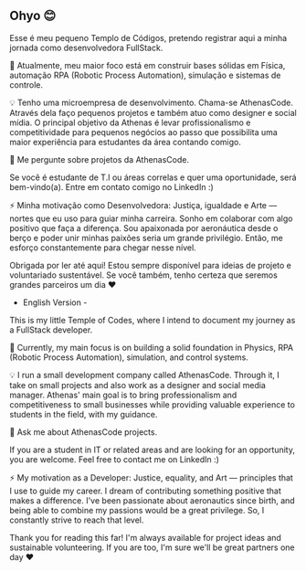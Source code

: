
## Ohyo 😊

Esse é meu pequeno Templo de Códigos, pretendo registrar aqui a minha jornada como desenvolvedora FullStack.

🧠 Atualmente, meu maior foco está em construir bases sólidas em Física, automação RPA (Robotic Process Automation), simulação e sistemas de controle. 

💡 Tenho uma microempresa de desenvolvimento. Chama-se AthenasCode. Através dela faço pequenos projetos e também atuo como designer e social mídia. O principal objetivo da Athenas é levar profissionalismo e competitividade para pequenos negócios ao passo que possibilita uma maior experiência para estudantes da área contando comigo.

💬 Me pergunte sobre projetos da AthenasCode.

Se você é estudante de T.I ou áreas correlas e quer uma oportunidade, será bem-vindo(a). Entre em contato comigo no LinkedIn :)

⚡️ Minha motivação como Desenvolvedora: Justiça, igualdade e Arte — nortes que eu uso para guiar minha carreira. Sonho em colaborar com algo positivo que faça a diferença. Sou apaixonada por aeronáutica desde o berço e poder unir minhas paixões seria um grande privilégio. Então, me esforço constantemente para chegar nesse nível.

Obrigada por ler até aqui! Estou sempre disponível para ideias de projeto e voluntariado sustentável. Se você também, tenho certeza que seremos grandes parceiros um dia ❤️


- English Version -


This is my little Temple of Codes, where I intend to document my journey as a FullStack developer.

🧠 Currently, my main focus is on building a solid foundation in Physics, RPA (Robotic Process Automation), simulation, and control systems.

💡 I run a small development company called AthenasCode. Through it, I take on small projects and also work as a designer and social media manager. Athenas' main goal is to bring professionalism and competitiveness to small businesses while providing valuable experience to students in the field, with my guidance.

💬 Ask me about AthenasCode projects.

If you are a student in IT or related areas and are looking for an opportunity, you are welcome. Feel free to contact me on LinkedIn :)

⚡️ My motivation as a Developer: Justice, equality, and Art — principles that I use to guide my career. I dream of contributing something positive that makes a difference. I've been passionate about aeronautics since birth, and being able to combine my passions would be a great privilege. So, I constantly strive to reach that level.

Thank you for reading this far! I'm always available for project ideas and sustainable volunteering. If you are too, I'm sure we'll be great partners one day ❤️
